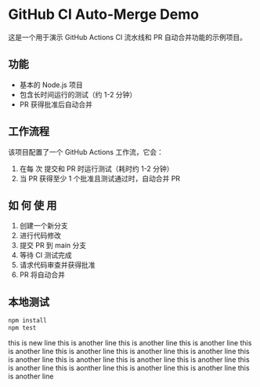 # GitHub CI Auto-Merge Demo

这是一个用于演示 GitHub Actions CI 流水线和 PR 自动合并功能的示例项目。

## 功能

- 基本的 Node.js 项目
- 包含长时间运行的测试（约 1-2 分钟）
- PR 获得批准后自动合并

## 工作流程

该项目配置了一个 GitHub Actions 工作流，它会：

1. 在每 次 提交和 PR 时运行测试（耗时约 1-2 分钟）
2. 当 PR 获得至少 1 个批准且测试通过时，自动合并 PR

## 如 何 使 用

1. 创建一个新分支
2. 进行代码修改
3. 提交 PR 到 main 分支
4. 等待 CI 测试完成
5. 请求代码审查并获得批准
6. PR 将自动合并

## 本地测试

```bash
npm install
npm test
```

this is new line
this is another line
this is another line
this is another line
this is another line
this is another line
this is another line
this is another line
this is another line
this is another line
this is another line
this is another line
this is another line
this is aonther line
this is another line
this is another line
this is another line
